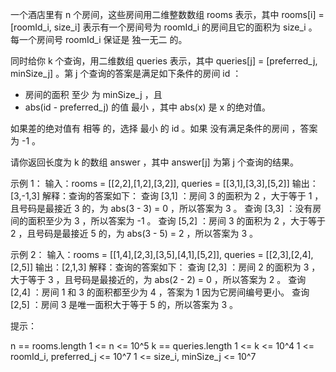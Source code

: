 一个酒店里有 n 个房间，这些房间用二维整数数组 rooms 表示，其中 rooms[i] = [roomId_i, size_i] 表示有一个房间号为 roomId_i
的房间且它的面积为 size_i 。每一个房间号 roomId_i 保证是 独一无二 的。

同时给你 k 个查询，用二维数组 queries 表示，其中 queries[j] = [preferred_j, minSize_j] 。第 j 个查询的答案是满足如下条件的房间
id ：

- 房间的面积 至少 为 minSize_j ，且
- abs(id - preferred_j) 的值 最小 ，其中 abs(x) 是 x 的绝对值。

如果差的绝对值有 相等 的，选择 最小 的 id 。如果 没有满足条件的房间 ，答案为 -1 。

请你返回长度为 k 的数组 answer ，其中 answer[j] 为第 j 个查询的结果。

示例 1：
输入：rooms = [[2,2],[1,2],[3,2]], queries = [[3,1],[3,3],[5,2]]
输出：[3,-1,3]
解释：查询的答案如下：
查询 [3,1] ：房间 3 的面积为 2 ，大于等于 1 ，且号码是最接近 3 的，为 abs(3 - 3) = 0 ，所以答案为 3 。
查询 [3,3] ：没有房间的面积至少为 3 ，所以答案为 -1 。
查询 [5,2] ：房间 3 的面积为 2 ，大于等于 2 ，且号码是最接近 5 的，为 abs(3 - 5) = 2 ，所以答案为 3 。

示例 2：
输入：rooms = [[1,4],[2,3],[3,5],[4,1],[5,2]], queries = [[2,3],[2,4],[2,5]]
输出：[2,1,3]
解释：查询的答案如下：
查询 [2,3] ：房间 2 的面积为 3 ，大于等于 3 ，且号码是最接近的，为 abs(2 - 2) = 0 ，所以答案为 2 。
查询 [2,4] ：房间 1 和 3 的面积都至少为 4 ，答案为 1 因为它房间编号更小。
查询 [2,5] ：房间 3 是唯一面积大于等于 5 的，所以答案为 3 。

提示：

n == rooms.length
1 <= n <= 10^5
k == queries.length
1 <= k <= 10^4
1 <= roomId_i, preferred_j <= 10^7
1 <= size_i, minSize_j <= 10^7
